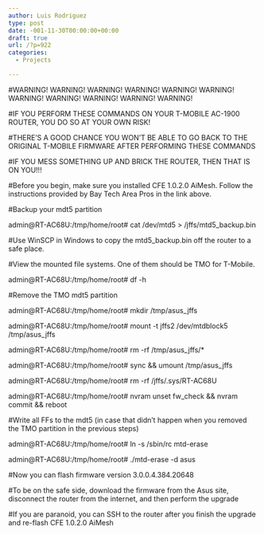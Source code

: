 ```yaml
---
author: Luis Rodriguez
type: post
date: -001-11-30T00:00:00+00:00
draft: true
url: /?p=922
categories:
  - Projects

---
```

#WARNING! WARNING! WARNING! WARNING! WARNING! WARNING! WARNING! WARNING! WARNING! WARNING! WARNING!
  
#IF YOU PERFORM THESE COMMANDS ON YOUR T-MOBILE AC-1900 ROUTER, YOU DO SO AT YOUR OWN RISK!
  
#THERE&#8217;S A GOOD CHANCE YOU WON&#8217;T BE ABLE TO GO BACK TO THE ORIGINAL T-MOBILE FIRMWARE AFTER PERFORMING THESE COMMANDS
  
#IF YOU MESS SOMETHING UP AND BRICK THE ROUTER, THEN THAT IS ON YOU!!!

#Before you begin, make sure you installed CFE 1.0.2.0 AiMesh. Follow the instructions provided by Bay Tech Area Pros in the link above.
  
#Backup your mdt5 partition
  
admin@RT-AC68U:/tmp/home/root# cat /dev/mtd5 > /jffs/mtd5_backup.bin

#Use WinSCP in Windows to copy the mtd5_backup.bin off the router to a safe place.

#View the mounted file systems. One of them should be TMO for T-Mobile.
  
admin@RT-AC68U:/tmp/home/root# df -h

#Remove the TMO mdt5 partition
  
admin@RT-AC68U:/tmp/home/root# mkdir /tmp/asus_jffs
  
admin@RT-AC68U:/tmp/home/root# mount -t jffs2 /dev/mtdblock5 /tmp/asus_jffs
  
admin@RT-AC68U:/tmp/home/root# rm -rf /tmp/asus_jffs/*
  
admin@RT-AC68U:/tmp/home/root# sync && umount /tmp/asus_jffs
  
admin@RT-AC68U:/tmp/home/root# rm -rf /jffs/.sys/RT-AC68U
  
admin@RT-AC68U:/tmp/home/root# nvram unset fw_check && nvram commit && reboot

#Write all FFs to the mdt5 (in case that didn&#8217;t happen when you removed the TMO partition in the previous steps)
  
admin@RT-AC68U:/tmp/home/root# ln -s /sbin/rc mtd-erase
  
admin@RT-AC68U:/tmp/home/root# ./mtd-erase -d asus

#Now you can flash firmware version 3.0.0.4.384.20648
  
#To be on the safe side, download the firmware from the Asus site, disconnect the router from the internet, and then perform the upgrade
  
#If you are paranoid, you can SSH to the router after you finish the upgrade and re-flash CFE 1.0.2.0 AiMesh